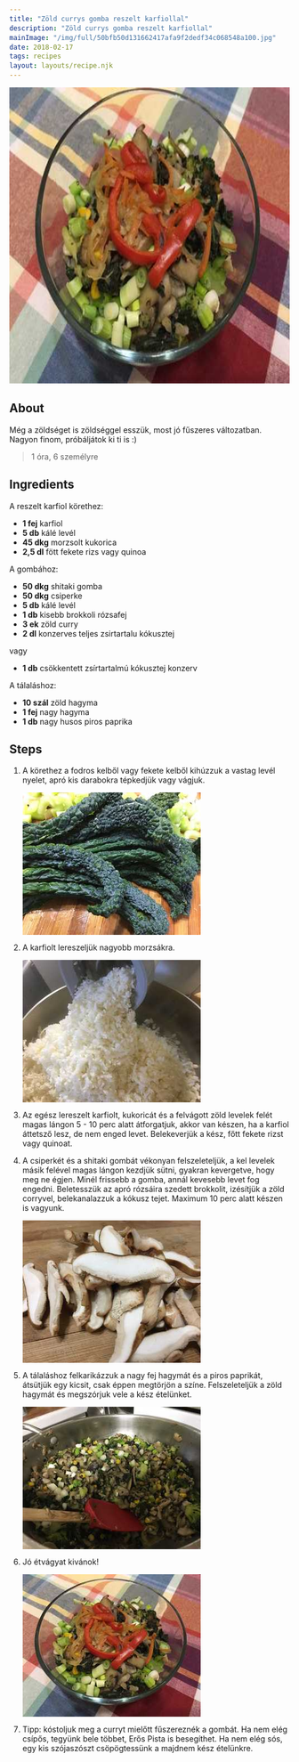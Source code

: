 ```yaml
---
title: "Zöld currys gomba reszelt karfiollal"
description: "Zöld currys gomba reszelt karfiollal"
mainImage: "/img/full/50bfb50d131662417afa9f2dedf34c068548a100.jpg"
date: 2018-02-17
tags: recipes
layout: layouts/recipe.njk
---
```

                            
<p align="center"><a href="https://cookpad.com/hu/receptek/4441173-zold-currys-gomba-reszelt-karfiollal" rel="Recipe source page"><img width="751" height="532" src="/img/full/50bfb50d131662417afa9f2dedf34c068548a100.jpg"/></a></p>

## About
<p class="mb-sm">Még a zöldséget is zöldséggel esszük, most jó fűszeres változatban. Nagyon finom, próbáljátok ki ti is :) </p>

> 1 óra, 6 személyre 

## Ingredients

A reszelt karfiol körethez:
* **1 fej** karfiol
* **5 db** kálé levél
* **45 dkg** morzsolt kukorica
* **2,5 dl** fött fekete rizs vagy quinoa

A gombához:
* **50 dkg** shitaki gomba
* **50 dkg** csiperke
* **5 db** kálé levél
* **1 db** kisebb brokkoli rózsafej
* **3 ek** zöld curry
* **2 dl** konzerves teljes zsirtartalu kókusztej

vagy
* **1 db** csökkentett zsírtartalmú kókusztej konzerv

A tálaláshoz:
* **10 szál** zöld hagyma
* **1 fej** nagy hagyma
* **1 db** nagy husos piros paprika

## Steps

1. A körethez a fodros kelből vagy fekete kelből kihúzzuk a vastag levél nyelet, apró kis darabokra tépkedjük vagy vágjuk.
 
    <p><img width="320" height="256" align="left" src="/img/full/10a5b45625ab9d6b468f52393b96958d073f8948.jpg"/></p><div style="clear: both"/>

2. A karfiolt lereszeljük nagyobb morzsákra.
 
    <p><img width="320" height="256" align="left" src="/img/full/ae0f204c4656ed3726d893fdd9f8fc79178d6835.jpg"/></p><div style="clear: both"/>

3. Az egész lereszelt karfiolt, kukoricát és a felvágott zöld levelek felét magas lángon 5 - 10 perc alatt átforgatjuk, akkor van készen, ha a karfiol áttetsző lesz, de nem enged levet. Belekeverjük a kész, főtt fekete rizst vagy quinoat.
 
    <div style="clear: both"/>

4. A csiperkét és a shitaki gombát vékonyan felszeleteljük, a kel levelek másik felével magas lángon kezdjük sütni, gyakran kevergetve, hogy meg ne égjen. Minél frissebb a gomba, annál kevesebb levet fog engedni. Beletesszük az apró rózsáira szedett brokkolit, izésítjük a zöld corryvel, belekanalazzuk a kókusz tejet. Maximum 10 perc alatt készen is vagyunk.
 
    <p><img width="320" height="256" align="left" src="/img/full/f2ff3deb20b301344cc2766800213216c99b567d.jpg"/></p><div style="clear: both"/>

5. A tálaláshoz felkarikázzuk a nagy fej hagymát és a piros paprikát, átsütjük egy kicsit, csak éppen megtörjön a színe. Felszeleteljük a zöld hagymát és megszórjuk vele a kész ételünket.
 
    <p><img width="320" height="256" align="left" src="/img/full/67de380a3b10ffb0f2a38d47b7dd73871004b0a6.jpg"/></p><div style="clear: both"/>

6. Jó étvágyat kivánok!
 
    <p><img width="320" height="256" align="left" src="/img/full/2cba0660a049261d0f3eca692476e69424358bab.jpg"/></p><div style="clear: both"/>

7. Tipp: kóstoljuk meg a curryt mielőtt fűszereznék a gombát. Ha nem elég csípős, tegyünk bele többet, Erős Pista is besegíthet. Ha nem elég sós, egy kis szójaszószt csöpögtessünk a majdnem kész ételünkre.
 
    <div style="clear: both"/>

